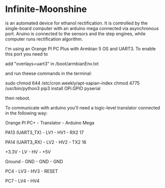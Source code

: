 # Infinite-Moonshine
is an automated device for ethanol rectification. It is controlled by the single-board computer with an arduino mega connected via asynchronous port. Aruino is connected to the sensors and the step engines, while computer runs rectification algorithm.

I'm using an Orange PI PC Plus with Armbian 5 OS and UART3. To enable this port you need to

add "overlays=uart3" in /boot/armbianEnv.txt

and run theese commands in the terminal:

sudo chmod 644 /etc/cron.weekly/apt-xapian-index
chmod 4775 /usr/bin/python3
pip3 install OPi.GPIO pyserial

then reboot.

To communicate with arduino you'll need a logic-level translator connected in the following way:

Orange PI PC+   - Translator - Arduino Mega

PA13 (UART3_TX) - LV1 - HV1 - RX2 17

PA14 (UART3_RX) - LV2 - HV2 - TX2 16

+3.3V           - LV  - HV  - +5V

Ground          - GND - GND - GND

PC4             - LV3 - HV3 - RESET

PC7             - LV4 - HV4
